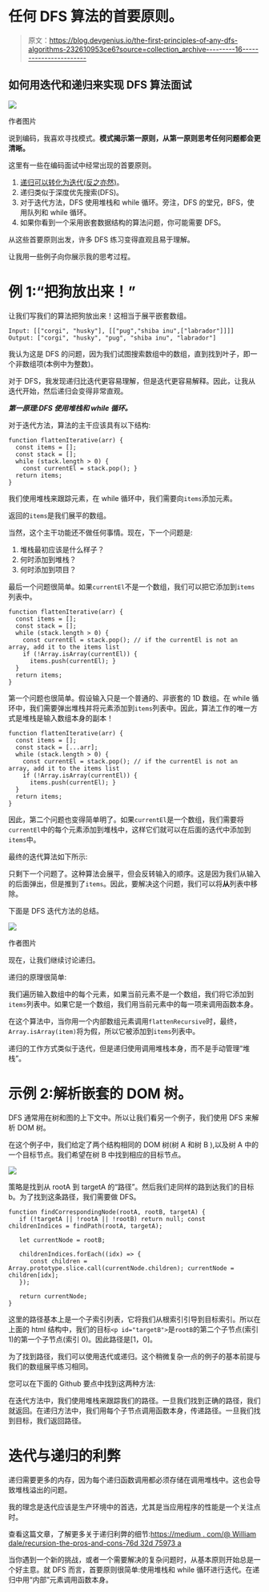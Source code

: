 # 任何 DFS 算法的首要原则。

> 原文：<https://blog.devgenius.io/the-first-principles-of-any-dfs-algorithms-232610953ce6?source=collection_archive---------16----------------------->

## 如何用迭代和递归来实现 DFS 算法面试

![](img/609070a77f06e065dc5fb5532c07a424.png)

作者图片

说到编码，我喜欢寻找模式。**模式揭示第一原则，从第一原则思考任何问题都会更清晰。**

这里有一些在编码面试中经常出现的首要原则。

1.  [递归可以转化为迭代(反之亦然)](https://www.ocf.berkeley.edu/~shidi/cs61a/wiki/Iteration_vs._recursion)。
2.  递归类似于深度优先搜索(DFS)。
3.  对于迭代方法，DFS 使用堆栈和 while 循环。旁注，DFS 的堂兄，BFS，使用队列和 while 循环。
4.  如果你看到一个采用嵌套数据结构的算法问题，你可能需要 DFS。

从这些首要原则出发，许多 DFS 练习变得直观且易于理解。

让我用一些例子向你展示我的思考过程。

# 例 1:“把狗放出来！”

让我们写我们的算法把狗放出来！这相当于展平嵌套数组。

```
Input: [["corgi", "husky"], [["pug","shiba inu",["labrador"]]]]
Output: ["corgi", "husky", "pug", "shiba inu", "labrador"]
```

我认为这是 DFS 的问题，因为我们试图搜索数组中的数组，直到找到叶子，即一个非数组项(本例中为整数)。

对于 DFS，我发现递归比迭代更容易理解，但是迭代更容易解释。因此，让我从迭代开始，然后递归会变得非常直观。

***第一原理:DFS 使用堆栈和 while 循环。***

对于迭代方法，算法的主干应该具有以下结构:

```
function flattenIterative(arr) {
  const items = [];
  const stack = [];
  while (stack.length > 0) {
    const currentEl = stack.pop(); }
  return items;
}
```

我们使用堆栈来跟踪元素，在 while 循环中，我们需要向`items`添加元素。

返回的`items`是我们展平的数组。

当然，这个主干功能还不做任何事情。现在，下一个问题是:

1.  堆栈最初应该是什么样子？
2.  何时添加到堆栈？
3.  何时添加到项目？

最后一个问题很简单。如果`currentEl`不是一个数组，我们可以把它添加到`items`列表中。

```
function flattenIterative(arr) {
  const items = [];
  const stack = [];
  while (stack.length > 0) {
    const currentEl = stack.pop(); // if the currentEl is not an array, add it to the items list
    if (!Array.isArray(currentEl)) {
      items.push(currentEl); }
  }
  return items;
}
```

第一个问题也很简单。假设输入只是一个普通的、非嵌套的 1D 数组。在 while 循环中，我们需要弹出堆栈并将元素添加到`items`列表中。因此，算法工作的唯一方式是堆栈是输入数组本身的副本！

```
function flattenIterative(arr) {
  const items = [];
  const stack = [...arr];
  while (stack.length > 0) {
    const currentEl = stack.pop(); // if the currentEl is not an array, add it to the items list
    if (!Array.isArray(currentEl)) {
      items.push(currentEl); }
  }
  return items;
}
```

因此，第二个问题也变得简单明了。如果`currentEl`是一个数组，我们需要将`currentEl`中的每个元素添加到堆栈中，这样它们就可以在后面的迭代中添加到`items`中。

最终的迭代算法如下所示:

只剩下一个问题了。这种算法会展平，但会反转输入的顺序。这是因为我们从输入的后面弹出，但是推到了`items`。因此，要解决这个问题，我们可以将**从**列表中移除。

下面是 DFS 迭代方法的总结。

![](img/fe877c518f7c0368924fac62cdb68500.png)

作者图片

现在，让我们继续讨论递归。

递归的原理很简单:

我们遍历输入数组中的每个元素，如果当前元素不是一个数组，我们将它添加到`items`列表中。如果它是一个数组，我们用当前元素中的每一项来调用函数本身。

在这个算法中，当你用一个内部数组元素调用`flattenRecursive`时，最终，`Array.isArray(item)`将为假，所以它被添加到`items`列表中。

递归的工作方式类似于迭代，但是递归使用调用堆栈本身，而不是手动管理“堆栈”。

# 示例 2:解析嵌套的 DOM 树。

DFS 通常用在树和图的上下文中。所以让我们看另一个例子，我们使用 DFS 来解析 DOM 树。

在这个例子中，我们给定了两个结构相同的 DOM 树(树 A 和树 B ),以及树 A 中的一个目标节点。我们希望在树 B 中找到相应的目标节点。

![](img/2e6692c134ca56116bd522a9098c37b2.png)

策略是找到从 rootA 到 targetA 的“路径”。然后我们走同样的路到达我们的目标 b。为了找到这条路径，我们需要做 DFS。

```
function findCorrespondingNode(rootA, rootB, targetA) {
   if (!targetA || !rootA || !rootB) return null; const childrenIndices = findPath(rootA, targetA);

   let currentNode = rootB;

   childrenIndices.forEach((idx) => {
      const children = Array.prototype.slice.call(currentNode.children); currentNode = children[idx];
   });

   return currentNode;
}
```

这里的路径基本上是一个子索引列表，它将我们从根索引引导到目标索引。所以在上面的 html 结构中，我们的目标`<p id="targetB">`是`rootB`的第二个子节点(索引 1)的第一个子节点(索引 0)。因此路径是[1，0]。

为了找到路径，我们可以使用迭代或递归。这个稍微复杂一点的例子的基本前提与我们的数组展平练习相同。

您可以在下面的 Github 要点中找到这两种方法:

在迭代方法中，我们使用堆栈来跟踪我们的路径。一旦我们找到正确的路径，我们就返回。在递归方法中，我们用每个子节点调用函数本身，传递路径。一旦我们找到目标，我们返回路径。

# 迭代与递归的利弊

递归需要更多的内存，因为每个递归函数调用都必须存储在调用堆栈中。这也会导致堆栈溢出的问题。

我的理念是迭代应该是生产环境中的首选，尤其是当应用程序的性能是一个关注点时。

查看这篇文章，了解更多关于递归利弊的细节:[https://medium . com/@ William dale/recursion-the-pros-and-cons-76d 32d 75973 a](https://medium.com/@williambdale/recursion-the-pros-and-cons-76d32d75973a)

当你遇到一个新的挑战，或者一个需要解决的复杂问题时，从基本原则开始总是一个好主意。就 DFS 而言，首要原则很简单:使用堆栈和 while 循环进行迭代。在递归中用“内部”元素调用函数本身。